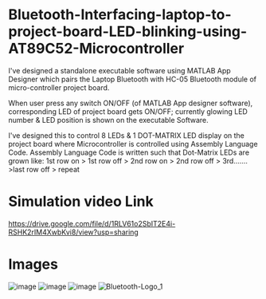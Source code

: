 # Bluetooth-Interfacing-laptop-to-project-board-LED-blinking-using-AT89C52-Microcontroller
I've designed a standalone executable software using MATLAB App Designer which pairs the Laptop Bluetooth with HC-05 Bluetooth module of micro-controller project board.

When user press any switch ON/OFF (of MATLAB App designer software), corresponding LED of project board gets ON/OFF; currently glowing LED number & LED position is shown on the executable Software.

I've designed this to control 8 LEDs & 1 DOT-MATRIX LED display on the project board where Microcontroller is controlled using Assembly Language Code.
Assembly Language Code is written such that Dot-Matrix LEDs are grown like: 1st row on > 1st row off > 2nd row on > 2nd row off > 3rd....... >last row off > repeat

# Simulation video Link
https://drive.google.com/file/d/1RLV61o2SbIT2E4i-RSHK2rIM4XwbKvi8/view?usp=sharing

# Images
![image](https://user-images.githubusercontent.com/69683125/100484683-a2d0a380-3127-11eb-9272-dd2e038ab520.png)
![image](https://user-images.githubusercontent.com/69683125/100484715-bc71eb00-3127-11eb-840c-88bce0c693b4.png)
![image](https://user-images.githubusercontent.com/69683125/100485028-c9430e80-3128-11eb-90d8-ef755273f33c.png)
![Bluetooth-Logo_1](https://user-images.githubusercontent.com/69683125/100485255-93eaf080-3129-11eb-9fcf-09a91f8176ea.jpg)
